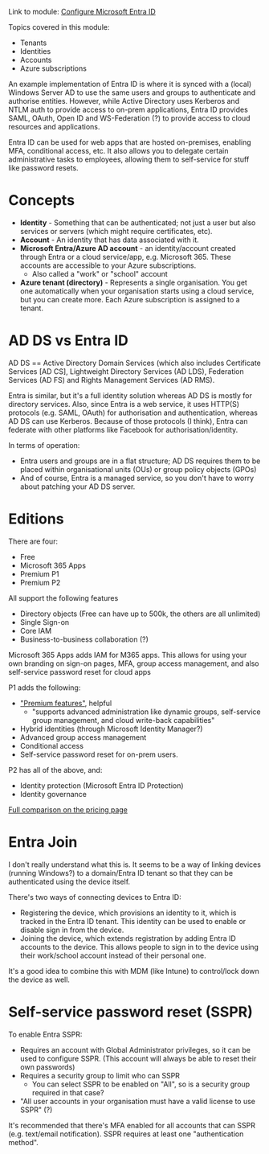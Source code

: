 Link to module: [Configure Microsoft Entra
ID](https://learn.microsoft.com/en-us/training/modules/configure-azure-active-directory/)

Topics covered in this module:
- Tenants
- Identities
- Accounts
- Azure subscriptions

An example implementation of Entra ID is where it is synced with a (local) Windows Server AD to use
the same users and groups to authenticate and authorise entities. However, while Active Directory
uses Kerberos and NTLM auth to provide access to on-prem applications, Entra ID provides SAML,
OAuth, Open ID and WS-Federation (?) to provide access to cloud resources and applications.

Entra ID can be used for web apps that are hosted on-premises, enabling MFA, conditional access,
etc. It also allows you to delegate certain administrative tasks to employees, allowing them to
self-service for stuff like password resets.

# Concepts
- **Identity** - Something that can be authenticated; not just a user but also services or servers
  (which might require certificates, etc).
- **Account** - An identity that has data associated with it.
- **Microsoft Entra/Azure AD account** - an identity/account created through Entra or a cloud
  service/app, e.g. Microsoft 365. These accounts are accessible to your Azure subscriptions.
  - Also called a "work" or "school" account
- **Azure tenant (directory)** - Represents a single organisation. You get one automatically when
  your organisation starts using a cloud service, but you can create more. Each Azure subscription
  is assigned to a tenant.

# AD DS vs Entra ID
AD DS == Active Directory Domain Services (which also includes Certificate Services [AD CS],
Lightweight Directory Services (AD LDS), Federation Services (AD FS) and Rights Management Services
(AD RMS).

Entra is similar, but it's a full identity solution whereas AD DS is mostly for directory services.
Also, since Entra is a web service, it uses HTTP(S) protocols (e.g. SAML, OAuth) for authorisation
and authentication, whereas AD DS can use Kerberos. Because of those protocols (I think), Entra can
federate with other platforms like Facebook for authorisation/identity.

In terms of operation:
- Entra users and groups are in a flat structure; AD DS requires them to be placed within
  organisational units (OUs) or group policy objects (GPOs)
- And of course, Entra is a managed service, so you don't have to worry about patching your AD DS
  server.

# Editions
There are four:
- Free
- Microsoft 365 Apps
- Premium P1
- Premium P2

All support the following features
- Directory objects (Free can have up to 500k, the others are all unlimited)
- Single Sign-on
- Core IAM
- Business-to-business collaboration (?)

Microsoft 365 Apps adds IAM for M365 apps. This allows for using your own branding on sign-on pages,
MFA, group access management, and also self-service password reset for cloud apps

P1 adds the following:
- ["Premium features"](https://www.youtube.com/watch?v=hJ9yBgTp9UQ), helpful
  - "supports advanced administration like dynamic groups, self-service group management, and cloud
    write-back capabilities"
- Hybrid identities (through Microsoft Identity Manager?)
- Advanced group access management
- Conditional access
- Self-service password reset for on-prem users.

P2 has all of the above, and:
- Identity protection (Microsoft Entra ID Protection)
- Identity governance

[Full comparison on the pricing
page](https://www.microsoft.com/en-gb/security/business/microsoft-entra-pricing)

# Entra Join
I don't really understand what this is. It seems to be a way of linking devices (running Windows?)
to a domain/Entra ID tenant so that they can be authenticated using the device itself.

There's two ways of connecting devices to Entra ID:
- Registering the device, which provisions an identity to it, which is tracked in the Entra ID
  tenant. This identity can be used to enable or disable sign in from the device.
- Joining the device, which extends registration by adding Entra ID accounts to the device. This
  allows people to sign in to the device using their work/school account instead of their personal
  one.

It's a good idea to combine this with MDM (like Intune) to control/lock down the device as well.

# Self-service password reset (SSPR)
To enable Entra SSPR:
- Requires an account with Global Administrator privileges, so it can be used to configure SSPR.
  (This account will always be able to reset their own passwords)
- Requires a security group to limit who can SSPR
  - You can select SSPR to be enabled on "All", so is a security group required in that case?
- "All user accounts in your organisation must have a valid license to use SSPR" (?)

It's recommended that there's MFA enabled for all accounts that can SSPR (e.g. text/email
notification). SSPR requires at least one "authentication method".
